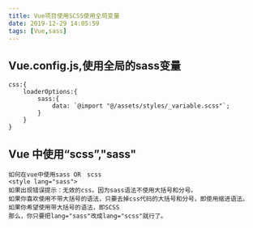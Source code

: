 ```yaml
---
title: Vue项目使用SCSS使用全局变量
date: 2019-12-29 14:05:59
tags: [Vue,sass]
---
```



## Vue.config.js,使用全局的sass变量
```
css:{
    loaderOptions:{
        sass:{
            data: `@import "@/assets/styles/_variable.scss"`;
        }
    }
}
```
<!-- more -->
## Vue 中使用“scss”,"sass"

```
如何在vue中使用sass OR　scss
<style lang="sass">
如果出现错误提示：无效的css。因为sass语法不使用大括号和分号。
如果你喜欢使用不带大括号的语法，只要去掉css代码的大括号和分号，即使用缩进语法。
如果你希望使用带大括号的语法，即SCSS
那么，你只要把lang="sass"改成lang="scss"就行了。
```

